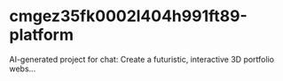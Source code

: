 # cmgez35fk0002l404h991ft89-platform
AI-generated project for chat: Create a futuristic, interactive 3D portfolio webs...
